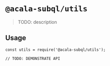 # `@acala-subql/utils`

> TODO: description

## Usage

```
const utils = require('@acala-subql/utils');

// TODO: DEMONSTRATE API
```
